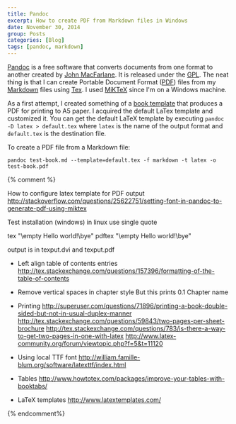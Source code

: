 ```yaml
---
title: Pandoc
excerpt: How to create PDF from Markdown files in Windows
date: November 30, 2014
group: Posts
categories: [Blog]
tags: [pandoc, markdown]
---
```


[Pandoc] is a free software that converts documents from one format to another created by [John MacFarlane].
It is released under the [GPL].
The neat thing is that I can create Portable Document Format ([PDF]) files from my [Markdown] files using [Tex].
I used [MiKTeX] since I'm on a Windows machine.

As a first attempt, I created something of a [book template](https://github.com/rmaicle/latex) that produces a PDF for printing to A5 paper.
I acquired the default LaTex template and customized it.
You can get the default LaTeX template by executing `pandoc -D latex > default.tex` where `latex` is the name of the output format and `default.tex` is the destination file.

To create a PDF file from a Markdown file:

~~~
pandoc test-book.md --template=default.tex -f markdown -t latex -o test-book.pdf
~~~

[Pandoc]: http://johnmacfarlane.net/pandoc/
[John MacFarlane]: http://johnmacfarlane.net/
[GPL]: http://www.gnu.org/copyleft/gpl.html
[PDF]: http://en.wikipedia.org/wiki/Portable_Document_Format
[Markdown]: http://daringfireball.net/projects/markdown/
[Tex]: https://en.wikipedia.org/wiki/TeX
[MiKTeX]: http://miktex.org/



{% comment %}

How to configure latex template for PDF output
http://stackoverflow.com/questions/25622751/setting-font-in-pandoc-to-generate-pdf-using-miktex

Test installation (windows)
in linux use single quote

tex "\empty Hello world!\bye"
pdftex "\empty Hello world!\bye"

output is in texput.dvi and texput.pdf


* Left align table of contents entries
http://tex.stackexchange.com/questions/157396/formatting-of-the-table-of-contents


* Remove vertical spaces in chapter style
But this prints 0.1 Chapter name


* Printing
http://superuser.com/questions/71896/printing-a-book-double-sided-but-not-in-usual-duplex-manner
http://tex.stackexchange.com/questions/59843/two-pages-per-sheet-brochure
http://tex.stackexchange.com/questions/783/is-there-a-way-to-get-two-pages-in-one-with-latex
http://www.latex-community.org/forum/viewtopic.php?f=5&t=11120

* Using local TTF font
http://william.famille-blum.org/software/latexttf/index.html

* Tables
http://www.howtotex.com/packages/improve-your-tables-with-booktabs/

* LaTeX templates
http://www.latextemplates.com/

{% endcomment%}